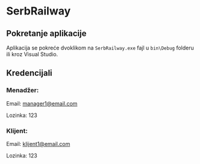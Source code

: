 # SerbRailway

## Pokretanje aplikacije
Aplikacija se pokreće dvoklikom na `SerbRailway.exe` fajl u `bin\Debug` folderu ili kroz Visual Studio.

## Kredencijali
### Menadžer:
Email: manager1@email.com

Lozinka: 123

### Klijent:
Email: klijent1@email.com

Lozinka: 123